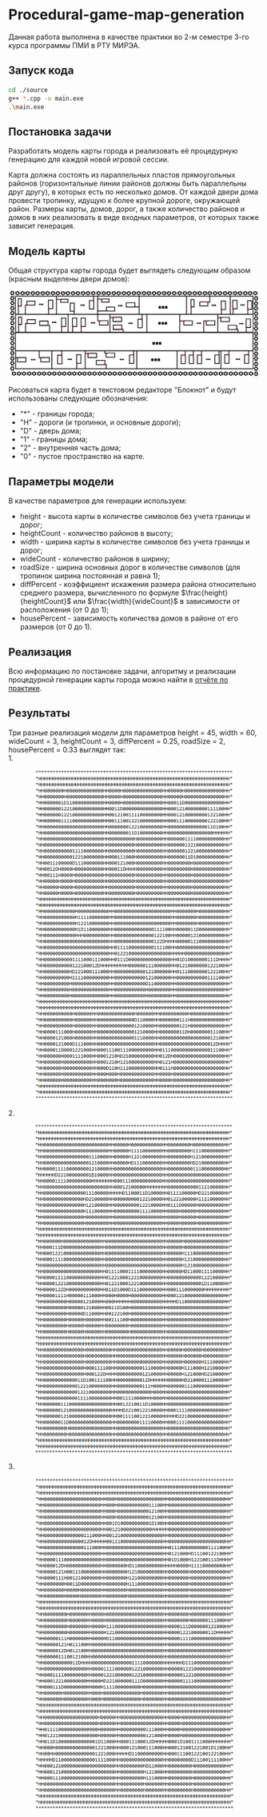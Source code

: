 # Procedural-game-map-generation #
Данная работа выполнена в качестве практики во 2-м семестре 3-го курса программы ПМИ в РТУ МИРЭА.

## Запуск кода ##
```bash
cd ./source
g++ *.cpp -o main.exe
.\main.exe
```

## Постановка задачи ##
Разработать модель карты города и реализовать её процедурную генерацию для каждой новой игровой сессии.

Карта должна состоять из параллельных пластов прямоугольных районов (горизонтальные линии районов должны быть параллельны друг другу), в которых есть по несколько домов. От каждой двери дома провести тропинку, идущую к более крупной дороге, окружающей район. Размеры карты, домов, дорог, а также количество районов и домов в них реализовать в виде входных параметров, от которых также зависит генерация.

## Модель карты ##
Общая структура карты города будет выглядеть следующим образом (красным выделены двери домов):
<p align="center">
    <img src="images/General_structure_of_the_city_map.png" width = "500">
</p>

Рисоваться карта будет в текстовом редакторе "Блокнот" и будут использованы следующие обозначения:
* "*" - границы города;
* "H" - дороги (и тропинки, и основные дороги);
* "D" - дверь дома;
* "1" - границы дома;
* "2" - внутренняя часть дома;
* "0" - пустое пространство на карте.

## Параметры модели ##

В качестве параметров для генерации используем:
* height - высота карты в количестве символов без учета границы и дорог;
* heightCount - количество районов в высоту;
* width - ширина карты в количестве символов без учета границы и дорог;
* wideCount - количество районов в ширину;
* roadSize - ширина основных дорог в количестве символов (для тропинок ширина постоянная и равна 1);
* diffPercent - коэффициент искажения размера района относительно среднего размера, вычисленного по формуле $\frac{height}{heightCount}$ или $\frac{width}{wideCount}$ в зависимости от расположения (от 0 до 1);
* housePercent - зависимость количества домов в районе от его размеров (от 0 до 1).

## Реализация ##

Всю информацию по постановке задачи, алгоритму и реализации процедурной генерации карты города можно найти в [отчёте по практике](https://github.com/thecrazymage/Procedural-game-map-generation/blob/main/docs/%D0%9F%D1%80%D0%B0%D0%BA%D1%82%D0%B8%D0%BA%D0%B0.pdf).

## Результаты ##

Три разные реализация модели для параметров height = 45, width = 60, wideCount = 3, heightCount = 3, diffPercent = 0.25, roadSize = 2, housePercent = 0.33 выглядят так:  
1. 
  <p align="center">
      <img src="images/Example1.png" width=400>
  </p>
2. 
  <p align="center">
      <img src="images/Example2.png" width=400>
  </p>
3. 
  <p align="center">
      <img src="images/Example3.png" width=400>
  </p>
